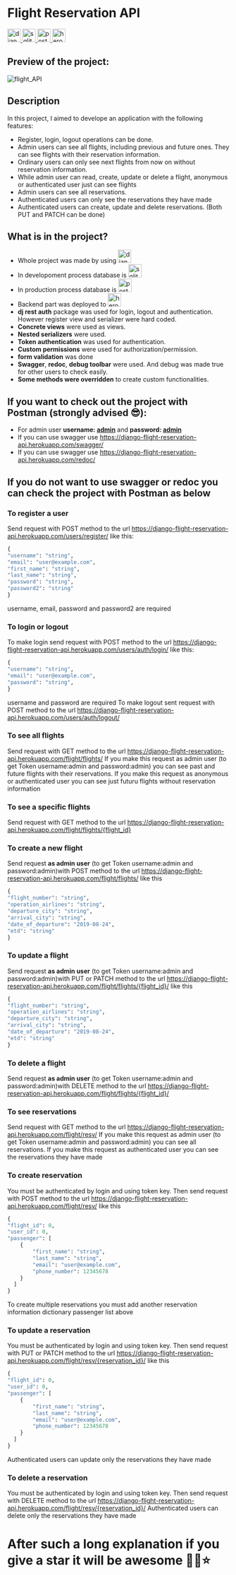 # Flight Reservation API

<p><a href="#"><img src="https://user-images.githubusercontent.com/94041207/182887053-c5c9c8cf-9182-48a6-aa02-800ee0e5e24f.png"  alt="django rest framework" height="30"> </a>  <a href="#"> <img src="https://logos-download.com/wp-content/uploads/2018/09/SQLite_Logo-450x193.png"  alt="sqlite" height="30"> </a>  <a href="#"> <img src="https://icon-library.com/images/postgresql-icon/postgresql-icon-13.jpg"  alt="postgresql" height="30"> </a>  <a href="#"> <img src="https://user-images.githubusercontent.com/94041207/182912844-075185f7-3c3f-4d77-9f49-740dbdadd14d.png"  alt="heroku" height="30"></a> </p>

## Preview of the project:

![flight_API](https://user-images.githubusercontent.com/94041207/187237806-6144a7d0-cf64-4a23-9f27-f6d370dea5dd.gif)

## Description 

In this project, I aimed to develope an application with the following features:
* Register, login, logout operations can be done.
* Admin users can see all flights, including previous and future ones. They can see flights with their reservation information. 
* Ordinary users can only see next flights from now on without reservation information. 
* While admin user can read, create, update or delete a flight, anonymous or authenticated user just can see flights
* Admin users can see all reservations. 
* Authenticated users can only see the reservations they have made 
* Authenticated users can create, update and delete reservations. (Both PUT and PATCH can be done)

## What is in the project?   

* Whole project was made by using <img src="https://user-images.githubusercontent.com/94041207/182887053-c5c9c8cf-9182-48a6-aa02-800ee0e5e24f.png"  alt="django rest framework" height="30">
* In developoment process database is <img src="https://logos-download.com/wp-content/uploads/2018/09/SQLite_Logo-450x193.png"  alt="sqlite" height="30">
* In production process database is <img src="https://icon-library.com/images/postgresql-icon/postgresql-icon-13.jpg"  alt="postgresql" height="30"> 
* Backend part was deployed to <img src="https://user-images.githubusercontent.com/94041207/182912844-075185f7-3c3f-4d77-9f49-740dbdadd14d.png"  alt="heroku" height="30"> 
* **dj rest auth** package was used for login, logout and authentication. However register view and serializer were hard coded.
* **Concrete views** were used as views. 
* **Nested serializers** were used. 
* **Token authentication** was used for authentication.
* **Custom permissions** were used for authorization/permission. 
* **form validation** was done 
* **Swagger**, **redoc**, **debug toolbar** were used. And debug was made true for other users to check easily. 
* **Some methods were overridden** to create custom functionalities.

## If you want to check out the project with Postman (strongly advised 😎):

* For admin user **username: <u>admin</u>** and **password: <u>admin</u>**
* If you can use swagger use https://django-flight-reservation-api.herokuapp.com/swagger/
* If you can use swagger use https://django-flight-reservation-api.herokuapp.com/redoc/

## If you do not want to use swagger or redoc you can check the project with Postman as below

### To register a user
Send request with POST method to the url https://django-flight-reservation-api.herokuapp.com/users/register/  like this:
```python
{
"username": "string",
"email": "user@example.com",
"first_name": "string",
"last_name": "string",
"password": "string",
"password2": "string"
}
```
username, email, password and password2 are required 
### To login or logout 
To make login send request with POST method to the url https://django-flight-reservation-api.herokuapp.com/users/auth/login/ like this:

```python
{
"username": "string",
"email": "user@example.com",
"password": "string",
}
```
username and password are required 
To make logout sent request with POST method to the url https://django-flight-reservation-api.herokuapp.com/users/auth/logout/
### To see all flights 
Send request with GET method to the url https://django-flight-reservation-api.herokuapp.com/flight/flights/
If you make this request as admin user (to get Token username:admin and password:admin) you can see past and future flights with their reservations. If you make this request as anonymous or authenticated user you can see just futuru flights without reservation information
### To see a specific flights 
Send request with GET method to the url https://django-flight-reservation-api.herokuapp.com/flight/flights/{flight_id}
### To create a new flight
Send request **as admin user** (to get Token username:admin and password:admin)with POST method to the url https://django-flight-reservation-api.herokuapp.com/flight/flights/ like this
```python
{
"flight_number": "string",
"operation_airlines": "string",
"departure_city": "string",
"arrival_city": "string",
"date_of_departure": "2019-08-24",
"etd": "string"
}
```
### To update a flight 
Send request **as admin user** (to get Token username:admin and password:admin)with PUT or PATCH method to the url https://django-flight-reservation-api.herokuapp.com/flight/flights/{flight_id}/ like this
```python
{
"flight_number": "string",
"operation_airlines": "string",
"departure_city": "string",
"arrival_city": "string",
"date_of_departure": "2019-08-24",
"etd": "string"
}
```
### To delete a flight 
Send request **as admin user** (to get Token username:admin and password:admin)with DELETE method to the url https://django-flight-reservation-api.herokuapp.com/flight/flights/{flight_id}/ 
### To see reservations 
Send request with GET method to the url https://django-flight-reservation-api.herokuapp.com/flight/resv/
If you make this request as admin user (to get Token username:admin and password:admin) you can see all reservations. If you make this request as authenticated user you can see the reservations they have made
### To create reservation
You must be authenticated by login and using token key. Then send request with POST method to the url https://django-flight-reservation-api.herokuapp.com/flight/resv/ like this
```python
{
"flight_id": 0,
"user_id": 0,
"passenger": [
    {
        "first_name": "string",
        "last_name": "string",
        "email": "user@example.com",
        "phone_number": 12345678
    }
  ]
}
```
To create multiple reservations you must add another reservation information dictionary passenger list above
### To update a reservation
You must be authenticated by login and using token key. Then send request with PUT or PATCH method to the url https://django-flight-reservation-api.herokuapp.com/flight/resv/{reservation_id}/ like this

```python
{
"flight_id": 0,
"user_id": 0,
"passenger": [
    {
        "first_name": "string",
        "last_name": "string",
        "email": "user@example.com",
        "phone_number": 12345678
    }
  ]
}
```
Authenticated users can update only the reservations they have made
### To delete a reservation 
You must be authenticated by login and using token key. Then send request with DELETE method to the url https://django-flight-reservation-api.herokuapp.com/flight/resv/{reservation_id}/
Authenticated users can delete only the reservations they have made

# After such a long explanation if you give a star it will be awesome 🎊🎉⭐

